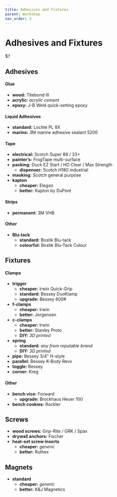 ```yaml
---
title: Adhesives and Fixtures
parent: Workshop
nav_order: 3
---
```

# Adhesives and Fixtures

$?

## Adhesives

#### Glue

- **wood:** Titebond III
- **acrylic:** *acrylic cement*
- **epoxy:** J-B Weld quick-setting epoxy

#### Liquid Adhesives

- **standard:** Loctite PL 8X
- **marine:** 3M marine adhesive sealant 5200

#### Tape

- **electrical:** Scotch Super 88 / 33+
- **painter’s:** FrogTape multi-surface
- **packing:** Duck EZ Start / HD Clear / Max Strength
	- **dispenser:** Scotch H180 industrial
- **masking:** Scotch general purpose
- **kapton** 
	- **cheaper:** Elegoo
	- **better:** Kapton by DuPont

#### Strips

- **permanent:** 3M VHB

#### Other

- **Blu-tack**
	- **standard:** Bostik Blu-tack
	- **colourful:** Bostik Blu-Tack Colour

## Fixtures

#### Clamps

- **trigger** 
	- **cheaper:** Irwin Quick-Grip
	- **standard:** Bessey DuoKlamp
	- **upgrade:** Bessey 600#
- **f-clamps** 
	- **cheaper:** Irwin
	- **better:** Jorgensen
- **c-clamps**
	- **cheaper:** Irwin
	- **better:** Stanley Proto
	- **DIY:** *3D printed*
- **spring** 
	- **standard:** *any from reputable brand*
	- **DIY:** *3D printed*
- **pipe:** Bessey 3/4" H-style
- **parallel:** Bessey K-Body Revo
- **toggle:** Bessey
- **corner:** Kreg

#### Other

- **bench vice:** Forward
	- **upgrade:** Brockhaus Heuer 100
- **bench cookies:** Rockler

## Screws

- **wood screws:** Grip-Rite / GRK / Spax
- **drywall anchors:** Fischer
- **heat-set screw inserts** 
	- **cheaper:** *generic*
	- **better:** Ruthex

## Magnets

- **standard** 
	- **cheaper:** *generic*
	- **better:** K&J Magnetics
